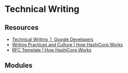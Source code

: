 Technical Writing
===

Resources
---

- [Technical Writing  |  Google Developers][1]
- [Writing Practices and Culture | How HashiCorp Works][2]
- [RFC Template | How HashiCorp Works][3]

<!-- Links -->
[1]: https://developers.google.com/tech-writing
[2]: https://works.hashicorp.com/articles/writing-practices-and-culture
[3]: https://works.hashicorp.com/articles/rfc-template

<!-- Links end -->


Modules
---

